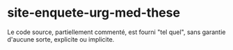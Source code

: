 site-enquete-urg-med-these
==========================

Le code source, partiellement commenté, est fourni "tel quel", sans garantie d'aucune sorte, explicite ou implicite.

